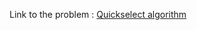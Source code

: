 Link to the problem : [Quickselect algorithm](https://www.rosettacode.org/wiki/Quickselect_algorithm)
